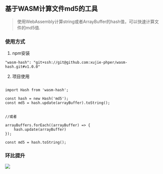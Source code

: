 ## 基于WASM计算文件md5的工具
> 使用WebAssembly计算string或者ArrayBuffer的hash值，可以快速计算文件的md5值.

### 使用方式

1. npm安装

```
"wasm-hash": "git+ssh://git@github.com:xujie-phper/wasm-hash.git#v1.0.0"
```

2. 项目使用

```

import Hash from 'wasm-hash';

const hash = new Hash('md5');
const md5 = hash.update(arrayBuffer).toString();


//或者

arrayBuffers.forEach((arrayBuffer) => {
    hash.update(arrayBuffer)
});

const md5 = hash.toString();

```

### 环比提升

![](https://p3-juejin.byteimg.com/tos-cn-i-k3u1fbpfcp/0c5e6c7feab0474e9cd137ef47eb12d6~tplv-k3u1fbpfcp-watermark.image)
